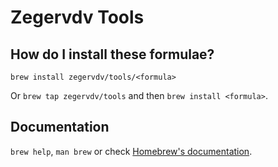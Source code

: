 # Zegervdv Tools

## How do I install these formulae?

`brew install zegervdv/tools/<formula>`

Or `brew tap zegervdv/tools` and then `brew install <formula>`.

## Documentation

`brew help`, `man brew` or check [Homebrew's documentation](https://docs.brew.sh).
